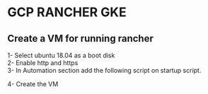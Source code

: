 # GCP RANCHER GKE  

## Create a VM for running rancher  

1- Select ubuntu 18.04 as a boot disk  
2- Enable http and https  
3- In Automation section add the following script on startup script.  




4- Create the VM  

##